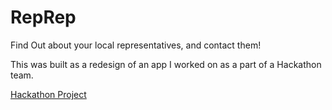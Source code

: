 # RepRep
Find Out about your local representatives, and contact them!

This was built as a redesign of an app I worked on as a part of a Hackathon team.

[Hackathon Project](https://github.com/C4Q/Ac3.2-groupFive-Voting) 
